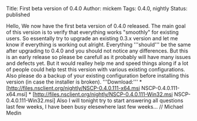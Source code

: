 Title: First beta version of 0.4.0
Author: mickem
Tags: 0.4.0, nightly
Status: published

Hello, We now have the first beta version of 0.4.0 released. The main
goal of this version is to verify that everything works "smoothly" for
existing users. So essentally try to upgrade an existing 0.3.x version
and let me know if everything is working out alright. Everything
'''should''' be the same after upgrading to 0.4.0 and you should not
notice any differences. But this is an early release so please be
carefull as it probably will have many issues and defects yet. But it
would realley help me and speed things along if a lot of people could
help test this version with various existing configurations. Also please
do a backup of your existing configuration before installing this
version (in case the installer is broken). '''Download:''' \*
\[http://files.nsclient.org/nightly/NSCP-0.4.0.111-x64.msi
NSCP-0.4.0.111-x64.msi\] \*
\[http://files.nsclient.org/nightly/NSCP-0.4.0.111-Win32.msi
NSCP-0.4.0.111-Win32.msi\] Also I will tonight try to start answering
all questions last few weeks, I have been busy elesewhere last few
weeks... // Michael Medin
